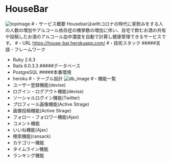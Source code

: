 # HouseBar
![topimage](public/images/readme_image.png)
#・サービス概要
Housebarはwithコロナの時代に家飲みをする人の人数の増加やアルコール依存症の検挙数の増加に伴い、自宅で飲むお酒の共有や投稿したお酒のアルコール血中濃度を自動で計算し健康管理できるサービスです。
#・URL
https://house-bar.herokuapp.com/
#・技術スタック
#####言語・フレームワーク
* Ruby 2.6.3
* Rails 6.0.3.3
#####データベース
* PostgreSQL
#####本番環境
* heroku
#・テーブル設計
![db_image](public/images/db_image.png)
#・機能一覧
* ユーザー登録機能(devise)
* ログイン・ログアウト機能(devise)
* ソーシャルログイン機能(Twitter)
* プロフィール画像機能(Active Strage)
* 画像投稿機能(Active Strage)
* フォロー・フォロワー機能(Ajax)
* コメント機能
* いいね機能(Ajax）
* 検索機能(ransack)
* カテゴリー機能
* タイムライン機能
* ランキング機能
